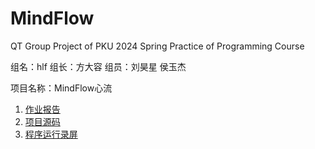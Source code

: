 # MindFlow
QT Group Project of PKU 2024 Spring Practice of Programming Course

组名：hlf
组长：方大容  组员：刘昊星 侯玉杰

项目名称：MindFlow心流

1. [作业报告](https://github.com/Oscarhouhyk/MindFlow/blob/main/86-%E4%BD%9C%E4%B8%9A%E6%8A%A5%E5%91%8A.pdf)
2. [项目源码]()
3. [程序运行录屏]()
